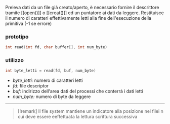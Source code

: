 Preleva dati da un file già creato/aperto, è necessario fornire il descrittore tramite [[open()]] o [[creat()]] ed un puntatore ai dati da leggere. Restituisce il numero di caratteri effettivamente letti alla fine dell'esecuzione della primitiva (-1 se errore)

### prototipo
```c
int read(int fd, char buffer[], int num_byte)
```

### utilizzo
```c
int byte_letti = read(fd, buf, num_byte)
```

- *byte_letti:* numero di caratteri letti
- *fd:* file descriptor
- *buf:* indirizzo dell'area dati del processi che conterrà i dati letti
- *num_byte:* numero di byte da leggere

---
>[!remark]
>Il file system mantiene un indicatore alla posizione nel filei n cui deve essere eeffettuata la lettura scrittura successiva


